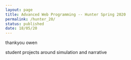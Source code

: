 ```yaml
---
layout: page
title: Advanced Web Programming -- Hunter Spring 2020
permalink: /hunter_20/
status: published
date: 18/05/20
---
```



thankyou owen

student projects around simulation and narrative

